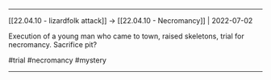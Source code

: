 ***

[[22.04.10 - lizardfolk attack]] -> [[22.04.10 - Necromancy]] | 2022-07-02

Execution of a young man who came to town, raised skeletons, trial for necromancy. Sacrifice pit? 

#trial #necromancy #mystery

***